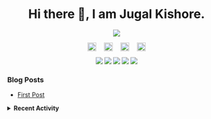 <h1 align="center">Hi there 👋, I am Jugal Kishore.</h1>
<!--<p align="center"><img src="https://komarev.com/ghpvc/?username=crazyuploader" /></p>-->
<p align="center"><img src="https://readme-stats.jugalkishore.me/api?username=crazyuploader&title_color=333&text_color=777" /></p>
<p align="center">
    <a href="https://dev.to/crazyuploader" target="blank"><img align="center" src="https://cdn.jsdelivr.net/npm/simple-icons@3.0.1/icons/dev-dot-to.svg" alt="Jugal Kishore" height="20" width="20" /></a>&emsp;
    <a href="https://twitter.com/crazyjugal" target="blank"><img align="center" src="https://cdn.jsdelivr.net/npm/simple-icons@3.0.1/icons/twitter.svg" alt="kingokings" height="20" width="20" /></a>&emsp;
    <a href="https://linkedin.com/in/crazyuploader" target="blank"><img align="center" src="https://cdn.jsdelivr.net/npm/simple-icons@3.0.1/icons/linkedin.svg" alt="Jugal Kishore" height="20" width="20" /></a>&emsp;
    <a href="https://facebook.com/profile.php?id=100051213879144" target="blank"><img align="center" src="https://cdn.jsdelivr.net/npm/simple-icons@3.0.1/icons/facebook.svg" alt="Jugal Kishore" height="20" width="20" /></a>
</p>
<p align="center">
    <img src="https://badges.pufler.dev/visits/crazyuploader/crazyuploader?style=flat-square&color=black&logo=github">
    <img src="https://badges.pufler.dev/years/crazyuploader?style=flat-square&color=black&logo=github">
    <img src="https://badges.pufler.dev/repos/crazyuploader?style=flat-square&color=black&logo=github">
    <img src="https://badges.pufler.dev/gists/crazyuploader?style=flat-square&color=black&logo=github">
    <img src="https://badges.pufler.dev/commits/monthly/crazyuploader?style=flat-square&color=black&logo=github">
</p>

### Blog Posts

<!-- BLOG-POST-LIST:START -->
- [First Post](https://jugalkishore.me/posts/first-post/)
<!-- BLOG-POST-LIST:END -->

<details>
    <summary><b>Recent Activity</b></summary>

<!--START_SECTION:activity-->
1. 🎉 Merged PR [#19](https://github.com/crazyuploader/covid-box/pull/19) in [crazyuploader/covid-box](https://github.com/crazyuploader/covid-box)
2. 🗣 Commented on [#3281](https://github.com/topjohnwu/Magisk/issues/3281) in [topjohnwu/Magisk](https://github.com/topjohnwu/Magisk)
3. ❗️ Opened issue [#3281](https://github.com/topjohnwu/Magisk/issues/3281) in [topjohnwu/Magisk](https://github.com/topjohnwu/Magisk)
4. 🎉 Merged PR [#37](https://github.com/crazyuploader/Covid19/pull/37) in [crazyuploader/Covid19](https://github.com/crazyuploader/Covid19)
5. 🎉 Merged PR [#26](https://github.com/crazyuploader/Android_Test_Apps/pull/26) in [crazyuploader/Android_Test_Apps](https://github.com/crazyuploader/Android_Test_Apps)
<!--END_SECTION:activity-->
</details>

<!--<p align="center"><img src="https://quotes-github-readme.vercel.app/api?type=horizontal" /></p>-->

